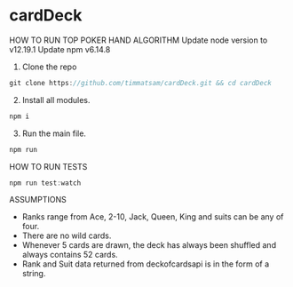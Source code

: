 # cardDeck

HOW TO RUN TOP POKER HAND ALGORITHM
Update node version to v12.19.1
Update npm v6.14.8 
1. Clone the repo
```js
git clone https://github.com/timmatsam/cardDeck.git && cd cardDeck
```
2. Install all modules.
```js
npm i
```
3. Run the main file. 
```js
npm run
```

HOW TO RUN TESTS
```js
npm run test:watch
```

ASSUMPTIONS
* Ranks range from Ace, 2-10, Jack, Queen, King and suits can be any of four. 
* There are no wild cards.
* Whenever 5 cards are drawn, the deck has always been shuffled and always contains 52 cards.
* Rank and Suit data returned from deckofcardsapi is in the form of a string. 
